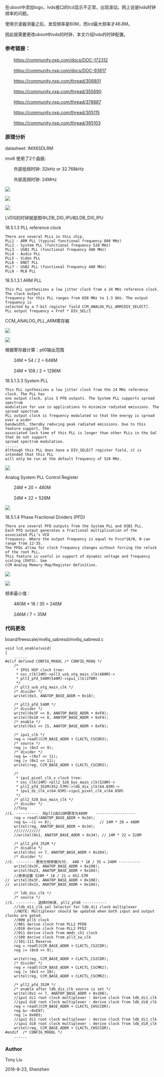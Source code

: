 在uboot中添加logo，lvds接口的lcd显示不正常，出现波动。网上说是lvds时钟频率的问题。

使用示波器测量之后，发现频率是60M，而lcd最大频率才46.8M。

因此就需要更改uboot中lvds的时钟，本文介绍lvds的时钟配置。 

### 参考链接：

　　https://community.nxp.com/docs/DOC-172312

　　https://community.nxp.com/docs/DOC-93617

　　https://community.nxp.com/thread/306801

　　https://community.nxp.com/thread/355690

　　https://community.nxp.com/thread/378887

　　https://community.nxp.com/thread/305115

　　https://community.nxp.com/thread/395103

### 原理分析

datasheet: IMX6SDLRM

imx6 使用了2个晶振:

　　外部低频时钟:   32kHz or 32.768kHz 

　　外部高频时钟:   24MHz

![](http://images2015.cnblogs.com/blog/745188/201608/745188-20160823155945355-2021348902.png)

![](http://images2015.cnblogs.com/blog/745188/201608/745188-20160823155957511-51684046.png)

![](http://images2015.cnblogs.com/blog/745188/201608/745188-20160823160008386-1111205091.png)

LVDS的时钟就是图中LDB_DI0_IPU和LDB_DI0_IPU

18.5.1.3 PLL reference clock
```
There are several PLLs in this chip.
PLL1 - ARM PLL (typical functional frequency 800 MHz)
PLL2 - System PLL (functional frequency 528 MHz)
PLL3 - USB1 PLL (functional frequency 480 MHz)
PLL4 - Audio PLL
PLL5 - Video PLL
PLL6 - ENET PLL
PLL7 - USB2 PLL (functional frequency 480 MHz)
PLL8 - MLB PLL
```

18.5.1.3.1 ARM PLL
```
This PLL synthesizes a low jitter clock from a 24 MHz reference clock. The clock output
frequency for this PLL ranges from 650 MHz to 1.3 GHz. The output frequency is
selected by a 7-bit register field CCM_ANALOG_PLL_ARM[DIV_SELECT].
PLL output frequency = Fref * DIV_SEL/2
```
CCM_ANALOG_PLL_ARM寄存器

![](http://images2015.cnblogs.com/blog/745188/201608/745188-20160823161215698-2075883447.png)

![](http://images2015.cnblogs.com/blog/745188/201608/745188-20160823160101855-1844923144.png)

根据寄存器计算：pll0输出范围

　　24M * 54  / 2 =  648M

　　24M * 108 / 2 =  1296M

18.5.1.3.3 System PLL

```
This PLL synthesizes a low jitter clock from the 24 MHz reference clock. The PLL has
one output clock, plus 3 PFD outputs. The System PLL supports spread spectrum
modulation for use in applications to minimize radiated emissions. The spread spectrum
PLL output clock is frequency modulated so that the energy is spread over a wider
bandwidth, thereby reducing peak radiated emissions. Due to this feature support, the
associated lock time of this PLL is longer than other PLLs in the SoC that do not support
spread spectrum modulation.
......
Although this PLL does have a DIV_SELECT register field, it is intended that this PLL
will only be run at the default frequency of 528 MHz.
```
![](http://images2015.cnblogs.com/blog/745188/201608/745188-20160823160303230-1342413301.png)

Analog System PLL Control Register

　　24M * 20 = 480M 

　　24M * 22 = 528M

![](http://images2015.cnblogs.com/blog/745188/201608/745188-20160823162045917-661425101.png)

18.5.1.4 Phase Fractional Dividers (PFD)
```
There are several PFD outputs from the System PLL and USB1 PLL.
Each PFD output generates a fractional multiplication of the associated PLL’s VCO
frequency. Where the output frequency is equal to Fvco*18/N, N can range from 12-35.
The PFDs allow for clock frequency changes without forcing the relock of the root PLL.
This feature is useful in support of dynamic voltage and frequency scaling (DVFS). See
CCM Analog Memory Map/Register Definition.
```
![](http://images2015.cnblogs.com/blog/745188/201608/745188-20160823160154886-444943838.png)

![](http://images2015.cnblogs.com/blog/745188/201608/745188-20160823160205151-929051321.png)

频率最小值：

　　480M * 18 / 35 =  246M

　　246M / 7 =  35M

### 代码更改

board/freescale/mx6q_sabresd/mx6q_sabresd.c

```
void lcd_enable(void)
{
    ......
#elif defined CONFIG_MX6DL /* CONFIG_MX6Q */
	/*
	 * IPU1 HSP clock tree:
	 * osc_clk(24M)->pll3_usb_otg_main_clk(480M)->
	 * pll3_pfd_540M(540M)->ipu1_clk(270M)
	 */
	/* pll3_usb_otg_main_clk */
	/* divider */
	writel(0x3, ANATOP_BASE_ADDR + 0x18);

	/* pll3_pfd_540M */
	/* divider */
	writel(0x3F << 8, ANATOP_BASE_ADDR + 0xF8);
	writel(0x10 << 8, ANATOP_BASE_ADDR + 0xF4);
	/* enable */
	writel(0x1 << 15, ANATOP_BASE_ADDR + 0xF8);

	/* ipu1_clk */
	reg = readl(CCM_BASE_ADDR + CLKCTL_CSCDR3);
	/* source */
	reg |= (0x3 << 9);
	/* divider */
	reg &= ~(0x7 << 11);
	reg |= (0x1 << 11);
	writel(reg, CCM_BASE_ADDR + CLKCTL_CSCDR3);

	/*
	 * ipu1_pixel_clk_x clock tree:
	 * osc_clk(24M)->pll2_528_bus_main_clk(528M)->
	 * pll2_pfd_352M(452.57M)->ldb_dix_clk(64.65M)->
	 * ipu1_di_clk_x(64.65M)->ipu1_pixel_clk_x(64.65M)
	 */
	/* pll2_528_bus_main_clk */
	/* divider */
    //Tony
//1. ----------  将pll2由528M更改为480M    ------------------
    reg = readl(ANATOP_BASE_ADDR + 0x34);  
    reg &= ~(1 << 0);                      // 24M * 20 = 480M
	writel(reg, ANATOP_BASE_ADDR + 0x34);
    ////////////
	//writel(0x1, ANATOP_BASE_ADDR + 0x34); // 24M * 22 = 528M

	/* pll2_pfd_352M */
	/* disable */
	writel(0x1 << 7, ANATOP_BASE_ADDR + 0x104);
	/* divider */
//2. ---------更改分频参数为35.  480 * 18 / 35 = 246M ----------
	writel(0x3F, ANATOP_BASE_ADDR + 0x108);
	writel(0x23, ANATOP_BASE_ADDR + 0x104);
    //原来设置 528M * 18 / 21 = 452.57M
//	writel(0x3F, ANATOP_BASE_ADDR + 0x108);
//	writel(0x15, ANATOP_BASE_ADDR + 0x104);

	/* ldb_dix_clk */
	/* source */
//3. --------- 选择时钟源, pll2_pfd0 -----------
    //ldb_di1_clk_sel Selector for ldb_di1 clock multiplexer
    //NOTE: Multiplexor should be updated when both input and output clocks are gated.
    //000 pll5 clock
    //001 derive clock from PLL2 PFD0
    //010 derive clock from PLL2 PFD2
    //011 derive clock from mmdc_ch1 clock
    //100 derive clock from pll3_sw_clk
    //101-111 Reserve
	reg = readl(CCM_BASE_ADDR + CLKCTL_CS2CDR);
	reg |= (0x9 << 9);

	writel(reg, CCM_BASE_ADDR + CLKCTL_CS2CDR);
	/* divider */
	reg = readl(CCM_BASE_ADDR + CLKCTL_CSCMR2);
	reg |= (0x3 << 10);
	writel(reg, CCM_BASE_ADDR + CLKCTL_CSCMR2);

	/* pll2_pfd_352M */
	/* enable after ldb_dix_clk source is set */
	writel(0x1 << 7, ANATOP_BASE_ADDR + 0x108);
    //ipu1 di1 root clock multiplexer : derive clock from ldb_di1_clk
    //ipu1 di0 root clock multiplexer : derive clock from ldb_di0_clk
	reg = readl(CCM_BASE_ADDR + CLKCTL_CHSCCDR);
	reg &= ~0xE07;
	reg |= 0x803;
    //ipu1 di1 root clock multiplexer : derive clock from ldb_di1_clk
    //ipu1 di0 root clock multiplexer : derive clock from ldb_di0_clk
	writel(reg, CCM_BASE_ADDR + CLKCTL_CHSCCDR);
#endif	/* CONFIG_MX6DL */
    ......
```

### Author

Tony Liu 

2016-8-23, Shenzhen